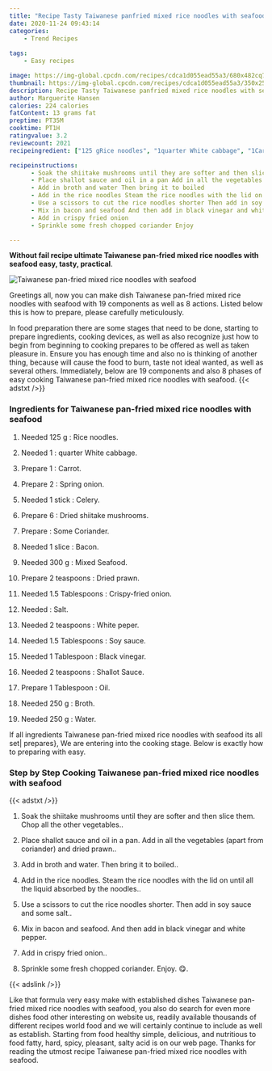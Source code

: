 ```yaml
---
title: "Recipe Tasty Taiwanese panfried mixed rice noodles with seafood"
date: 2020-11-24 09:43:14
categories:
    - Trend Recipes
    
tags:
    - Easy recipes

image: https://img-global.cpcdn.com/recipes/cdca1d055ead55a3/680x482cq70/taiwanese-pan-fried-mixed-rice-noodles-with-seafood-recipe-main-photo.jpg
thumbnail: https://img-global.cpcdn.com/recipes/cdca1d055ead55a3/350x250cq70/taiwanese-pan-fried-mixed-rice-noodles-with-seafood-recipe-main-photo.jpg
description: Recipe Tasty Taiwanese panfried mixed rice noodles with seafood with 19 ingredients and 8 stages of easy cooking.
author: Marguerite Hansen
calories: 224 calories
fatContent: 13 grams fat
preptime: PT35M
cooktime: PT1H
ratingvalue: 3.2
reviewcount: 2021
recipeingredient: ["125 gRice noodles", "1quarter White cabbage", "1Carrot", "2Spring onion", "1 stickCelery", "6Dried shiitake mushrooms", "Some Coriander", "1 sliceBacon", "300 gMixed Seafood", "2 teaspoonsDried prawn", "1.5 TablespoonsCrispyfried onion", "Salt", "2 teaspoonsWhite peper", "1.5 TablespoonsSoy sauce", "1 TablespoonBlack vinegar", "2 teaspoonsShallot Sauce", "1 TablespoonOil", "250 gBroth", "250 gWater"]

recipeinstructions: 
      - Soak the shiitake mushrooms until they are softer and then slice them Chop all the other vegetables 
      - Place shallot sauce and oil in a pan Add in all the vegetables apart from coriander and dried prawn 
      - Add in broth and water Then bring it to boiled 
      - Add in the rice noodles Steam the rice noodles with the lid on until all the liquid absorbed by the noodles 
      - Use a scissors to cut the rice noodles shorter Then add in soy sauce and some salt 
      - Mix in bacon and seafood And then add in black vinegar and white pepper 
      - Add in crispy fried onion 
      - Sprinkle some fresh chopped coriander Enjoy 

---
```




**Without fail recipe ultimate Taiwanese pan-fried mixed rice noodles with seafood easy, tasty, practical**. 


![Taiwanese pan-fried mixed rice noodles with seafood](https://img-global.cpcdn.com/recipes/cdca1d055ead55a3/680x482cq70/taiwanese-pan-fried-mixed-rice-noodles-with-seafood-recipe-main-photo.jpg "Taiwanese pan-fried mixed rice noodles with seafood")




Greetings all, now you can make dish Taiwanese pan-fried mixed rice noodles with seafood with 19 components as well as 8 actions. Listed below this is how to prepare, please carefully meticulously.

In food preparation there are some stages that need to be done, starting to prepare ingredients, cooking devices, as well as also recognize just how to begin from beginning to cooking prepares to be offered as well as taken pleasure in. Ensure you has enough time and also no is thinking of another thing, because will cause the food to burn, taste not ideal wanted, as well as several others. Immediately, below are 19 components and also 8 phases of easy cooking Taiwanese pan-fried mixed rice noodles with seafood.
{{< adstxt />}}

### Ingredients for Taiwanese pan-fried mixed rice noodles with seafood


1. Needed 125 g : Rice noodles.

1. Needed 1 : quarter White cabbage.

1. Prepare 1 : Carrot.

1. Prepare 2 : Spring onion.

1. Needed 1 stick : Celery.

1. Prepare 6 : Dried shiitake mushrooms.

1. Prepare  : Some Coriander.

1. Needed 1 slice : Bacon.

1. Needed 300 g : Mixed Seafood.

1. Prepare 2 teaspoons : Dried prawn.

1. Needed 1.5 Tablespoons : Crispy-fried onion.

1. Needed  : Salt.

1. Needed 2 teaspoons : White peper.

1. Needed 1.5 Tablespoons : Soy sauce.

1. Needed 1 Tablespoon : Black vinegar.

1. Needed 2 teaspoons : Shallot Sauce.

1. Prepare 1 Tablespoon : Oil.

1. Needed 250 g : Broth.

1. Needed 250 g : Water.



If all ingredients Taiwanese pan-fried mixed rice noodles with seafood its all set| prepares}, We are entering into the cooking stage. Below is exactly how to preparing with easy.

### Step by Step Cooking Taiwanese pan-fried mixed rice noodles with seafood

{{< adstxt />}}


1. Soak the shiitake mushrooms until they are softer and then slice them. Chop all the other vegetables..



1. Place shallot sauce and oil in a pan. Add in all the vegetables (apart from coriander) and dried prawn..



1. Add in broth and water. Then bring it to boiled..



1. Add in the rice noodles. Steam the rice noodles with the lid on until all the liquid absorbed by the noodles..



1. Use a scissors to cut the rice noodles shorter. Then add in soy sauce and some salt..



1. Mix in bacon and seafood. And then add in black vinegar and white pepper.



1. Add in crispy fried onion..



1. Sprinkle some fresh chopped coriander. Enjoy. 😋.





{{< adslink />}}

Like that formula very easy make with established dishes Taiwanese pan-fried mixed rice noodles with seafood, you also do search for even more dishes food other interesting on website us, readily available thousands of different recipes world food and we will certainly continue to include as well as establish. Starting from food healthy simple, delicious, and nutritious to food fatty, hard, spicy, pleasant, salty acid is on our web page. Thanks for reading the utmost recipe Taiwanese pan-fried mixed rice noodles with seafood.
